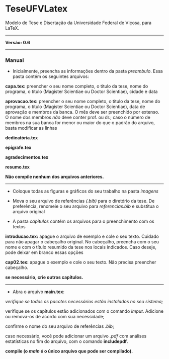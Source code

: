 # TeseUFVLatex
Modelo de Tese e Disertação da Universidade Federal de Viçosa, para LaTeX.

---

**Versão: 0.6**

----


### Manual


- Inicialmente, preencha as informações dentro da pasta _preambulo_. Essa pasta contém os seguintes arquivos:
 
**capa.tex:** preencher o seu nome completo, o título da tese, nome do programa, o título (Magister Scientiae ou Doctor Scientiae), cidade e data

**aprovacao.tex:** preencher o seu nome completo, o título da tese, nome do programa, o título (Magister Scientiae ou Doctor Scientiae), data de aprovação e membros da banca. O mês deve ser preenchido por extenso. O nome dos membros _não_ deve conter prof. ou dr.; caso o número de membros na sua banca for menor ou maior do que o padrão do arquivo, basta modificar as linhas

**dedicatória.tex**

**epígrafe.tex**

**agradecimentos.tex**

**resumo.tex**

**Não compile nenhum dos arquivos anteriores.**

---

- Coloque todas as figuras e gráficos do seu trabalho na pasta _imagens_

- Mova o seu arquivo de referências _(.bib)_ para o diretório da tese. De preferência, renomeie o seu arquivo para _referencias.bib_ e substitua o arquivo original

- A pasta _capitulos_ contém os arquivos para o preenchimento com os textos

**introducao.tex:** apague o arquivo de exemplo e cole o seu texto. Cuidado para não apagar o cabeçalho original. No cabeçalho, preencha com o seu nome e com o título resumido da tese nos locais indicados. Caso deseje, pode deixar em branco essas opções

**cap02.tex:** apague o exemplo e cole o seu texto. Não precisa preencher cabeçalho.

**se necessário, crie outros capítulos.**

---

- Abra o arquivo **main.tex**:

_verifique se todos os pacotes necessários estão instalados no seu sistema;_

verifique se os capítulos estão adicionados com o comando _imput_. Adicione ou remova-os de acordo com sua necessidade;

confirme o nome do seu arquivo de referências _.bib_;

caso necessário, você pode adicionar um arquivo _.pdf_ com análises estatísticas no fim do arquivo, com o comando **includepdf**.

**compile (o _main_ é o único arquivo que pode ser compilado).**

